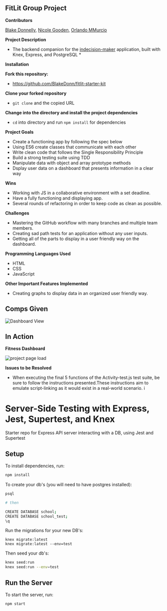 ## FitLit Group Project

**Contributors**

[Blake Donnelly](https://github.com/BlakeDonn), [Nicole Gooden](https://github.com/nicolegooden), [Orlando MMurcio](https://github.com/Atos20)

**Project Description**

* The backend companion for the [indecision-maker](https://github.com/nicolegooden/indecision-maker) application, built with Knex, Express, and PostgreSQL *

**Installation**

**Fork this repository:**

* https://github.com/BlakeDonn/fitlit-starter-kit

**Clone your forked repository**

* `git clone` and the copied URL

**Change into the directory and install the project dependencies**

* `cd` into directory and run `npm install` for dependencies

**Project Goals**

* Create a functioning app by following the spec below
* Using ES6 create classes that communicate with each other
* Write clean code that follows the Single Responsibility Principle
* Build a strong testing suite using TDD
* Manipulate data with object and array prototype methods
* Dsplay user data on a dashboard that presents  information in a clear way

**Wins**

* Working with JS in a collaborative environment with a set deadline.
* Have a fully functioning and displaying app.
* Several rounds of refactoring in order to keep code as clean as possible.

**Challenges**

* Mastering the GitHub workflow with many branches and multiple team members.
* Creating sad path tests for an application without any user inputs.
* Getting all of the parts to display in a user friendly way on the dashboard.


**Programming Languages Used**

* HTML
* CSS
* JavaScript

**Other Important Features Implemented**

* Creating graphs to display data in an organized user friendly way.

## Comps Given

![Dashboard View](https://static1.fitbit.com/simple.b-cssdisabled-png.h7c5d2beb7af823f15fe022b8ff33daf8.pack?items=%2Fcontent%2Fassets%2Fapp2%2Fimages%2Fmacbook-pro.png)

## In Action

**Fitness Dashboard**

![project page load](https://i.imgur.com/oIX4rKd.gif)

 **Issues to be Resolved**

 * When executing the final 5 functions of the Activity-test.js test suite, be sure to follow the instructions presented.These instructions aim to emulate script-linking as it would exist in a real-world scenario.
i

# Server-Side Testing with Express, Jest, Supertest, and Knex

Starter repo for Express API server interacting with a DB, using Jest and
Supertest

## Setup

To install dependencies, run:

```bash
npm install
```

To create your db's (you will need to have postgres installed):

```bash
psql

# then

CREATE DATABASE school;
CREATE DATABASE school_test;
\q
```

Run the migrations for your new DB's:
```
knex migrate:latest
knex migrate:latest --env=test
```

Then seed your db's:

```bash
knex seed:run  
knex seed:run --env=test
```

## Run the Server

To start the server, run:

```bash
npm start
```
